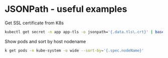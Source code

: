 # JSONPath - useful examples

Get SSL certificate from K8s
```bash
kubectl get secret -n app app-tls -o jsonpath='{.data.tls\.crt}' | base64 --decode
```

Show pods and sort by host nodename
```bash
k get pods -n kube-system -o wide --sort-by='{.spec.nodeName}'
```